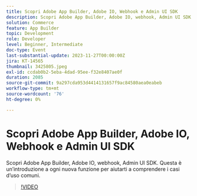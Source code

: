 ```yaml
---
title: Scopri Adobe App Builder, Adobe IO, Webhook e Admin UI SDK
description: Scopri Adobe App Builder, Adobe IO, webhook, Admin UI SDK.  Questa è un’introduzione a ogni nuova funzione per aiutarti a comprendere i casi d’uso comuni.
solution: Commerce
feature: App Builder
topic: Development
role: Developer
level: Beginner, Intermediate
doc-type: Event
last-substantial-update: 2023-11-27T00:00:00Z
jira: KT-14565
thumbnail: 3425805.jpeg
exl-id: ccdab0b2-5eba-4dad-95ee-f32e8407ae0f
duration: 2085
source-git-commit: 9a297cda953d4414131657f9ac84580aea0eabeb
workflow-type: tm+mt
source-wordcount: '76'
ht-degree: 0%

---
```


# Scopri Adobe App Builder, Adobe IO, Webhook e Admin UI SDK

Scopri Adobe App Builder, Adobe IO, webhook, Admin UI SDK.  Questa è un’introduzione a ogni nuova funzione per aiutarti a comprendere i casi d’uso comuni.

>[!VIDEO](https://video.tv.adobe.com/v/3425805/?learn=on)
